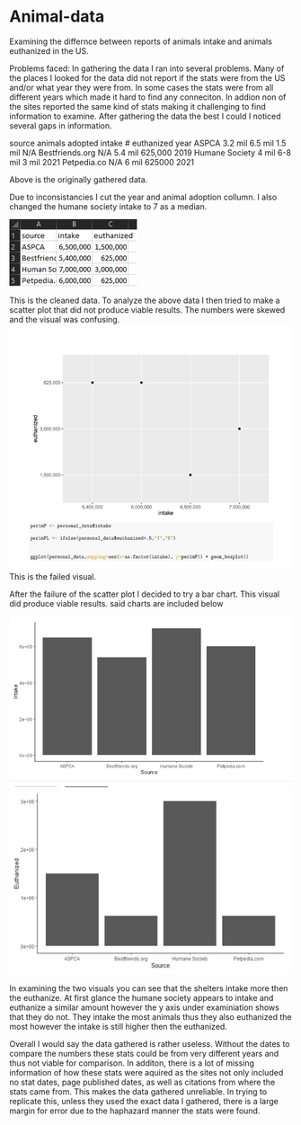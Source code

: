 # Animal-data
Examining the differnce between reports of animals intake and animals euthanized in the US.

Problems faced: 
In gathering the data I ran into several problems. Many of the places I looked for the data did not report if the stats were from the US and/or what year they were from. In some cases the stats were from all different years which made it hard to find any conneciton. In addion non of the sites reported the same kind of stats making it challenging to find information to examine. After gathering the data the best I could I noticed several gaps in information. 

source	           animals adopted	    intake	          # euthanized	       year
ASPCA	              3.2 mil       	    6.5 mil         	1.5 mil            	N/A
Bestfriends.org	    N/A	               5.4 mil	          625,000	            2019
Humane Society	    4 mil	              6-8 mil          	3 mil	              2021
Petpedia.co		       N/A                6 mil	            625000	            2021


Above is the originally gathered data.

Due to inconsistancies I cut the year  and animal adoption collumn. I also changed the humane society intake to 7 as a median. 

![Cleaned data](https://github.com/D-Sublett/Animal-data/blob/main/Capture3.PNG)

This is the cleaned data. To analyze the above data I then tried to make a scatter plot that did not produce viable results. The numbers were skewed and the visual was confusing.
![Failed graph](https://raw.githubusercontent.com/D-Sublett/Animal-data/main/Capture.PNG)
This is the failed visual.

After the failure of the scatter plot I decided to try a bar chart. This visual did produce viable results. said charts are included below

![Intake](https://github.com/D-Sublett/Animal-data/blob/main/intake.PNG)
![Euthanized](https://github.com/D-Sublett/Animal-data/blob/main/Euthanized.png)

In examining the two visuals you can see that the shelters intake more then the euthanize. At first glance the humane society appears to intake and euthanize a similar amount however the y axis under examiniation shows that they do not. They intake the most animals thus they also euthanized the most however the intake is still higher then the euthanized. 

Overall I would say the data gathered is rather useless. Without the dates to compare the numbers these stats could be from very different years and thus not viable for comparison. In additon, there is a lot of missing information of how these stats were aquired as the sites not only included no stat dates, page published dates, as well as citations from where the stats came from. This makes the data gathered unreliable. In trying to replicate this, unless they used the exact data I gathered, there is a large margin for error due to the haphazard manner the stats were found. 


